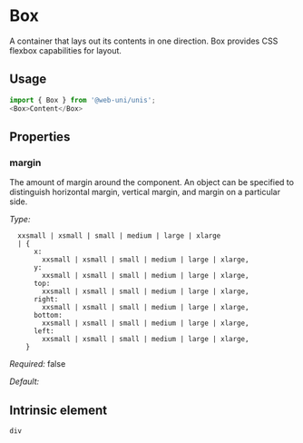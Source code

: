# Box

A container that lays out its contents in one direction. Box provides CSS flexbox capabilities for layout.

## Usage

```javascript
import { Box } from '@web-uni/unis';
<Box>Content</Box>
```

## Properties

### margin

The amount of margin around the component. An object can be specified to distinguish horizontal margin, vertical margin, and margin on a particular side.

*Type:*
```
  xxsmall | xsmall | small | medium | large | xlarge
  | {
      x:
        xxsmall | xsmall | small | medium | large | xlarge,
      y:
        xxsmall | xsmall | small | medium | large | xlarge,
      top:
        xxsmall | xsmall | small | medium | large | xlarge,
      right:
        xxsmall | xsmall | small | medium | large | xlarge,
      bottom:
        xxsmall | xsmall | small | medium | large | xlarge,
      left:
        xxsmall | xsmall | small | medium | large | xlarge,
    }
```
*Required:* false

*Default:*

## Intrinsic element

```
div
```
